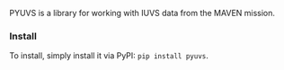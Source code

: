PYUVS is a library for working with IUVS data from the MAVEN mission. 

### Install
To install, simply install it via PyPI: `pip install pyuvs`.
